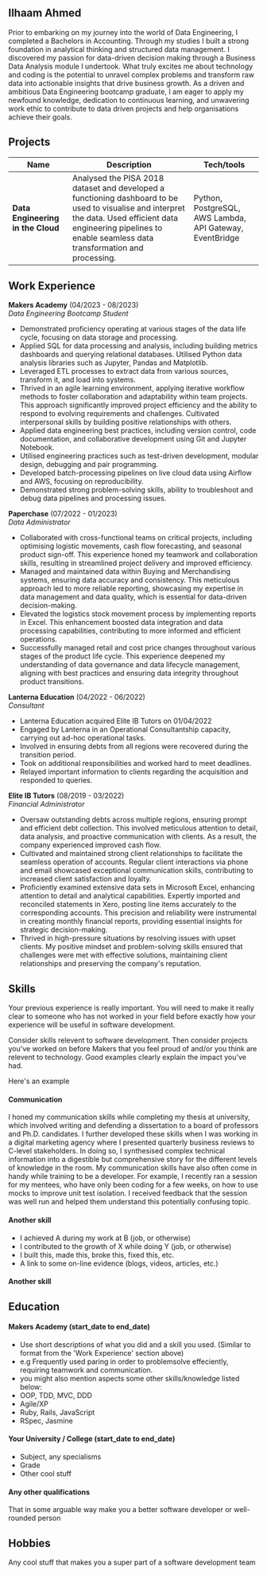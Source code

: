 ## Ilhaam Ahmed

Prior to embarking on my journey into the world of Data Engineering, I completed a Bachelors in Accounting. Through my studies I built a strong foundation in analytical thinking and structured data management. I discovered my passion for data-driven decision making through a Business Data Analysis module I undertook. What truly excites me about technology and coding is the potential to unravel complex problems and transform raw data into actionable insights that drive business growth. As a driven and ambitious Data Engineering bootcamp graduate, I am eager to apply my newfound knowledge, dedication to continuous learning, and unwavering work ethic to contribute to data driven projects and help organisations achieve their goals.

## Projects

| Name                              | Description       | Tech/tools                                         |
| --------------------------------- | ----------------- | -------------------------------------------------- |
| **Data Engineering in the Cloud** | Analysed the PISA 2018 dataset and developed a functioning dashboard to be used to visualise and interpret the data. Used efficient data engineering pipelines to enable seamless data transformation and processing. | Python, PostgreSQL, AWS Lambda, API Gateway, EventBridge |

## Work Experience

**Makers Academy** (04/2023 - 08/2023)  
_Data Engineering Bootcamp Student_

- Demonstrated proficiency operating at various stages of the data life cycle, focusing on data storage and processing.
- Applied SQL for data processing and analysis, including building metrics dashboards and querying relational databases. Utilised Python data analysis libraries such as Jupyter, Pandas and Matplotlib.
- Leveraged ETL processes to extract data from various sources, transform it, and load into systems.
- Thrived in an agile learning environment, applying iterative workflow methods to foster collaboration and adaptability within team projects. This approach significantly improved project efficiency and the ability to respond to evolving requirements and challenges. Cultivated interpersonal skills by building positive relationships with others.
- Applied data engineering best practices, including version control, code documentation, and collaborative development using Git and Jupyter Notebook.
- Utilised engineering practices such as test-driven development, modular design, debugging and pair programming.
- Developed batch-processing pipelines on live cloud data using Airflow and AWS, focusing on reproducibility.
- Demonstrated strong problem-solving skills, ability to troubleshoot and debug data pipelines and processing issues.


**Paperchase** (07/2022 - 01/2023)  
_Data Administrator_

- Collaborated with cross-functional teams on critical projects, including optimising logistic movements, cash flow forecasting, and seasonal product sign-off. This experience honed my teamwork and collaboration skills, resulting in streamlined project delivery and improved efficiency.
- Managed and maintained data within Buying and Merchandising systems, ensuring data accuracy and consistency. This meticulous approach led to more reliable reporting, showcasing my expertise in data management and data quality, which is essential for data-driven decision-making.
- Elevated the logistics stock movement process by implementing reports in Excel. This enhancement boosted data integration and data processing capabilities, contributing to more informed and efficient operations.
- Successfully managed retail and cost price changes throughout various stages of the product life cycle. This experience deepened my understanding of data governance and data lifecycle management, aligning with best practices and ensuring data integrity throughout product transitions.


**Lanterna Education** (04/2022 - 06/2022)  
_Consultant_

- Lanterna Education acquired Elite IB Tutors on 01/04/2022
- Engaged by Lanterna in an Operational Consultantship capacity, carrying out ad-hoc operational tasks.
- Involved in ensuring debts from all regions were recovered during the transition period.
- Took on additional responsibilities and worked hard to meet deadlines.
- Relayed important information to clients regarding the acquisition and responded to queries.


**Elite IB Tutors** (08/2019 - 03/2022)  
_Financial Administrator_

- Oversaw outstanding debts across multiple regions, ensuring prompt and efficient debt collection. This involved meticulous attention to detail, data analysis, and proactive communication with clients. As a result, the company experienced improved cash flow.
- Cultivated and maintained strong client relationships to facilitate the seamless operation of accounts. Regular client interactions via phone and email showcased exceptional communication skills, contributing to increased client satisfaction and loyalty.
- ​​Proficiently examined extensive data sets in Microsoft Excel, enhancing attention to detail and analytical capabilities. Expertly imported and reconciled statements in Xero, posting line items accurately to the corresponding accounts. This precision and reliability were instrumental in creating monthly financial reports, providing essential insights for strategic decision-making.
- Thrived in high-pressure situations by resolving issues with upset clients. My positive mindset and problem-solving skills ensured that challenges were met with effective solutions, maintaining client relationships and preserving the company's reputation.


## Skills

Your previous experience is really important. You will need to make it really clear to someone who has not worked in your field before exactly how your experience will be useful in software development.

Consider skills relevent to software development. Then consider projects you've worked on before Makers that you feel proud of and/or you think are relevent to technology. Good examples clearly explain the impact you've had. 


Here's an example

#### Communication
I honed my communication skills while completing my thesis at university, which involved writing and defending a dissertation to a board of professors and Ph.D. candidates. I further developed these skills when I was working in a digital marketing agency where I presented quarterly business reviews to C-level stakeholders. In doing so, I synthesised complex technical information into a digestible but comprehensive story for the different levels of knowledge in the room. My communication skills have also often come in handy while training to be a developer. For example, I recently ran a session for my mentees, who have only been coding for a few weeks, on how to use mocks to improve unit test isolation. I received feedback that the session was well run and helped them understand this potentially confusing topic.

#### Another skill

- I achieved A during my work at B (job, or otherwise)
- I contributed to the growth of X while doing Y (job, or otherwise)
- I built this, made this, broke this, fixed this, etc.
- A link to some on-line evidence (blogs, videos, articles, etc.)

#### Another skill


## Education

#### Makers Academy (start_date to end_date)
- Use short descriptions of what you did and a skill you used. (Similar to format from the 'Work Experience' section above)
- e.g Frequently used paring in order to problemsolve effeciently, requiring teamwork and communication.
- you might also mention aspects some other skills/knowledge listed below: 
- OOP, TDD, MVC, DDD
- Agile/XP
- Ruby, Rails, JavaScript
- RSpec, Jasmine

#### Your University / College (start_date to end_date)

- Subject, any specialisms
- Grade
- Other cool stuff

#### Any other qualifications

That in some arguable way make you a better software developer or well-rounded person

## Hobbies

Any cool stuff that makes you a super part of a software development team
